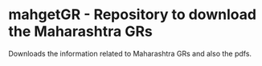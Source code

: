 # mahgetGR - Repository to download the Maharashtra GRs

Downloads the information related to Maharashtra GRs and also the pdfs.

